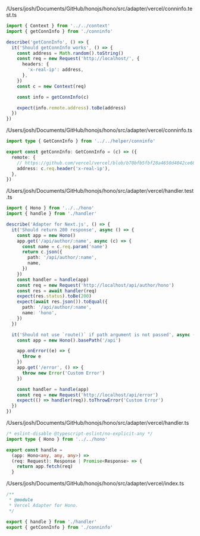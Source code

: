 /Users/josh/Documents/GitHub/honojs/hono/src/adapter/vercel/conninfo.test.ts
```typescript
import { Context } from '../../context'
import { getConnInfo } from './conninfo'

describe('getConnInfo', () => {
  it('Should getConnInfo works', () => {
    const address = Math.random().toString()
    const req = new Request('http://localhost/', {
      headers: {
        'x-real-ip': address,
      },
    })
    const c = new Context(req)

    const info = getConnInfo(c)

    expect(info.remote.address).toBe(address)
  })
})

```
/Users/josh/Documents/GitHub/honojs/hono/src/adapter/vercel/conninfo.ts
```typescript
import type { GetConnInfo } from '../../helper/conninfo'

export const getConnInfo: GetConnInfo = (c) => ({
  remote: {
    // https://github.com/vercel/vercel/blob/b70bfb5fbf28a4650d4042ce68ca5c636d37cf44/packages/edge/src/edge-headers.ts#L10-L12C32
    address: c.req.header('x-real-ip'),
  },
})

```
/Users/josh/Documents/GitHub/honojs/hono/src/adapter/vercel/handler.test.ts
```typescript
import { Hono } from '../../hono'
import { handle } from './handler'

describe('Adapter for Next.js', () => {
  it('Should return 200 response', async () => {
    const app = new Hono()
    app.get('/api/author/:name', async (c) => {
      const name = c.req.param('name')
      return c.json({
        path: '/api/author/:name',
        name,
      })
    })
    const handler = handle(app)
    const req = new Request('http://localhost/api/author/hono')
    const res = await handler(req)
    expect(res.status).toBe(200)
    expect(await res.json()).toEqual({
      path: '/api/author/:name',
      name: 'hono',
    })
  })

  it('Should not use `route()` if path argument is not passed', async () => {
    const app = new Hono().basePath('/api')

    app.onError((e) => {
      throw e
    })
    app.get('/error', () => {
      throw new Error('Custom Error')
    })

    const handler = handle(app)
    const req = new Request('http://localhost/api/error')
    expect(() => handler(req)).toThrowError('Custom Error')
  })
})

```
/Users/josh/Documents/GitHub/honojs/hono/src/adapter/vercel/handler.ts
```typescript
/* eslint-disable @typescript-eslint/no-explicit-any */
import type { Hono } from '../../hono'

export const handle =
  (app: Hono<any, any, any>) =>
  (req: Request): Response | Promise<Response> => {
    return app.fetch(req)
  }

```
/Users/josh/Documents/GitHub/honojs/hono/src/adapter/vercel/index.ts
```typescript
/**
 * @module
 * Vercel Adapter for Hono.
 */

export { handle } from './handler'
export { getConnInfo } from './conninfo'

```
